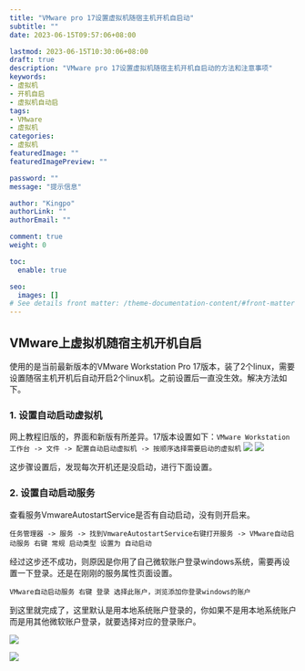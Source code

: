 ```yaml
---
title: "VMware pro 17设置虚拟机随宿主机开机自启动"
subtitle: ""
date: 2023-06-15T09:57:06+08:00

lastmod: 2023-06-15T10:30:06+08:00
draft: true
description: "VMware pro 17设置虚拟机随宿主机开机自启动的方法和注意事项"
keywords: 
- 虚拟机
- 开机自启
- 虚拟机自动启
tags:
- VMware
- 虚拟机
categories:
- 虚拟机
featuredImage: ""
featuredImagePreview: ""

password: ""
message: "提示信息"

author: "Kingpo"
authorLink: ""
authorEmail: ""

comment: true
weight: 0

toc:
  enable: true

seo:
  images: []
# See details front matter: /theme-documentation-content/#front-matter
---
```


<!--more-->

## VMware上虚拟机随宿主机开机自启

使用的是当前最新版本的VMware Workstation Pro 17版本，装了2个linux，需要设置随宿主机开机后自动开启2个linux机。之前设置后一直没生效。解决方法如下。

### 1. 设置自动启动虚拟机

网上教程旧版的，界面和新版有所差异。17版本设置如下：`VMware Workstation工作台 -> 文件 -> 配置自动启动虚拟机 -> 按顺序选择需要启动的虚拟机`
![](https://s3.bmp.ovh/imgs/2023/06/15/dfd825f49546cee1.png)
![](https://s3.bmp.ovh/imgs/2023/06/15/b2c05449089d139b.png)

这步骤设置后，发现每次开机还是没启动，进行下面设置。

### 2. 设置自动启动服务

查看服务VmwareAutostartService是否有自动启动，没有则开启来。

`任务管理器 -> 服务 -> 找到VmwareAutostartService右键打开服务 -> VMware自动启动服务 右键 常规 启动类型 设置为 自动启动 `

经过这步还不成功，则原因是你用了自己微软账户登录windows系统，需要再设置一下登录。还是在刚刚的服务属性页面设置。

`VMware自动启动服务 右键 登录 选择此账户，浏览添加你登录windows的账户` 

到这里就完成了，这里默认是用本地系统账户登录的，你如果不是用本地系统账户而是用其他微软账户登录，就要选择对应的登录账户。

![](https://s3.bmp.ovh/imgs/2023/06/15/b86c7720f158aa50.png)


![](https://s3.bmp.ovh/imgs/2023/06/15/6d71c94fd1e3b230.png)
